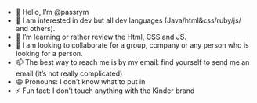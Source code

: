 - 👋 Hello, I’m @passrym
- 👀 I am interested in dev but all dev languages (Java/html&css/ruby/js/ and others).
- 🌱 I’m learning or rather review the Html, CSS and JS.
- 💞️ I am looking to collaborate for a group, company or any person who is looking for a person.
- 📫 The best way to reach me is by my email: find yourself to send me an email (it’s not really complicated)
- 😄 Pronouns: I don’t know what to put in
- ⚡ Fun fact: I don’t touch anything with the Kinder brand 
<!---
passrym/passrym is a ✨ special ✨ repository because its `README.md` (this file) appears on your GitHub profile.
You can click the Preview link to take a look at your changes.
--->
